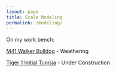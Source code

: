 ```yaml
---
layout: page
title: Scale Modeling
permalink: /modeling/
---
```


On my work bench:

[M41 Walker Bulldog](https://www.scalemates.com/kits/tamiya-35055-m41--1231793) - Weathering

[Tiger 1 Initial Tunisia](https://www.scalemates.com/kits/rye-field-model-rm-5001-tiger-i--953476) - Under Construction
